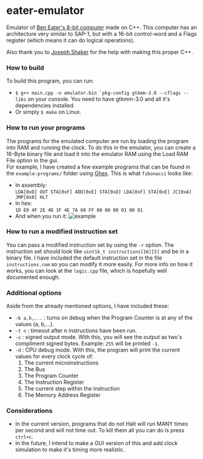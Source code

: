 eater-emulator
============
 Emulator of [Ben Eater's 8-bit computer](https://eater.net/8bit/) made on C++.
 This computer has an architecture very similar to SAP-1, but with a 16-bit control-word and a Flags register (which means it can do logical operations).

 Also thank you to [Joseph Shaker](https://github.com/jshaker000) for the help with making this proper C++.

###  How to build
To build this program, you can run:
- ``$ g++ main.cpp -o emulator.bin `pkg-config gtkmm-3.0 --cflags --libs`` on your console. You need to have gtkmm-3.0 and all it's dependencies installed.
- Or simply `$ make` on Linux.
### How to run your programs
The programs for the emulated computer are run by loading the program into RAM and running the clock. To do this in the emulator, you can create a 16-Byte binary file and load it into the emulator RAM using the Load RAM File option in the gui.  
For example, I have created a few example programs that can be found in the `example-programs/` folder using [Ghex](https://wiki.gnome.org/Apps/Ghex). This is what `fibonacci` looks like:
- In assembly:  
    `LDA[0xD] OUT STA[0xF] ADD[0xE] STA[0xD] LDA[0xF] STA[0xE] JC[0xA] JMP[0x0] HLT`
- In hex:  
    `1D E0 4F 2E 4D 1F 4E 7A 60 FF 00 00 00 01 00 01`
- And when you run it:
    ![example](https://i.imgur.com/o19BZzG.gif)
### How to run a modified instruction set
You can pass a modified instruction set by using the `-r` option. The instruction set should look like `uint16_t instructions[16][5]` and be in a binary file. I have included the default instruction set in the file `instructions.rom` so you can modify it more easily. For more info on how it works, you can look at the `logic.cpp` file, which is hopefully well documented enough.

### Additional options
Aside from the already mentioned options, I have included these:
 - `-b a,b,...` : turns on debug when the Program Counter is at any of the values (a, b,...).
 - `-t n` : timeout after n instructions have been run.
 - `-s` : signed output mode. With this, you will see the output as two's compliment signed bytes. Example: `255` will be printed `-1`.
 - `-d` : CPU debug mode. With this, the program will print the current values for every clock cycle of: 
     1. The current microinstructions
     2. The Bus
     3. The Program Counter
     4. The Instruction Register
     5. The current step within the instruction
     6. The Memory Address Register
### Considerations
- In the current version, programs that do not Halt will run MANY times per second and will not time out. To kill them all you can do is press `ctrl+c`.
- In the future, I intend to make a GUI version of this and add clock simulation to make it's timing more realistic.